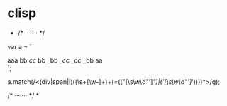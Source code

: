 # clisp

* /* ······· */

var a = `
<div class="_d aa bb xxxx" id='_d' data-aa="haha'haha">
	<div class='_d1"' id="'_d1">
        aaa
        <span class='_s' id='_s'>
            bb
            <i id="_i">
                cc
            </i>
            bb
        </span>
        <span class="_s_" id="_s_">
            _bb
            <i class="_i_">
                _cc
            </i>
            <i>
                _cc
            </i>
            _bb
        </span>
        aa
	</div>
</div>`;

a.match(/<(div|span|i)((\s+[\w-]+)+(=((\"[\s\w\d\"\']*\")|(\'[\s\w\d\"\']*\'))))*>/g);

/* ······· */
*
